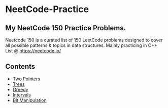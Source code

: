 # NeetCode-Practice

## My NeetCode 150 Practice Problems. 
Neetcode 150 is a curated list of 150 LeetCode problems designed to cover all possible patterns & topics in data structures. 
Mainly practicing in C++
List @ https://neetcode.io/ 

## Contents
- [Two Pointers](https://github.com/IvanLai-952/NeetCode-Practice/tree/main/Two%20Pointers/)
- [Trees](https://github.com/IvanLai-952/NeetCode-Practice/tree/main/Trees/)
- [Greedy](https://github.com/IvanLai-952/NeetCode-Practice/tree/main/Greedy/)
- [Intervals](https://github.com/IvanLai-952/NeetCode-Practice/tree/main/Intervals/)
- [Bit Manipulation](https://github.com/IvanLai-952/NeetCode-Practice/tree/main/Bit%20Manipulation/)